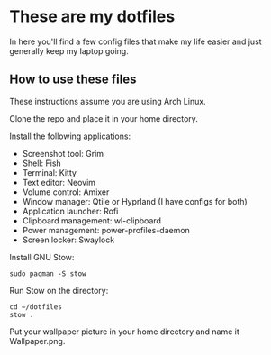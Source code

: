 # These are my dotfiles 
In here you'll find a few config files that make my life easier and just 
generally keep my laptop going.

## How to use these files
These instructions assume you are using Arch Linux.

Clone the repo and place it in your home directory.

Install the following applications:
- Screenshot tool: Grim
- Shell: Fish
- Terminal: Kitty 
- Text editor: Neovim
- Volume control: Amixer
- Window manager: Qtile or Hyprland (I have configs for both)
- Application launcher: Rofi
- Clipboard management: wl-clipboard
- Power management: power-profiles-daemon
- Screen locker: Swaylock

Install GNU Stow:
```fish
sudo pacman -S stow
```

Run Stow on the directory:
```fish
cd ~/dotfiles
stow .
```
Put your wallpaper picture in your home directory and name it Wallpaper.png.
